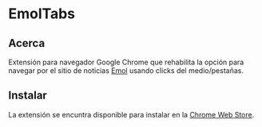 EmolTabs
========

Acerca
------

Extensión para navegador Google Chrome que rehabilita la opción para navegar por el sitio de noticias [Emol][emol] usando clicks del medio/pestañas.

Instalar
--------

La extensión se encuntra disponible para instalar en la [Chrome Web Store][linkwebstore].

[emol]: "http://www.emol.com"
[linkwebstore]: "https://chrome.google.com/webstore/detail/gmknjpmepgjpanipjofgiicmhmcpiflc"